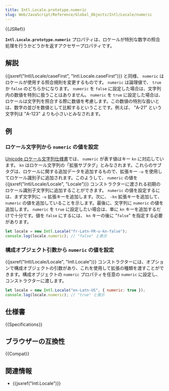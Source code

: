 ```yaml
---
title: Intl.Locale.prototype.numeric
slug: Web/JavaScript/Reference/Global_Objects/Intl/Locale/numeric
---
```


{{JSRef}}

**`Intl.Locale.prototype.numeric`** プロパティは、ロケールが特別な数字の照合処理を行うかどうかを返すアクセサープロパティです。

## 解説

{{jsxref("Intl/Locale/caseFirst", "Intl.Locale.caseFirst")}} と同様、 `numeric` はロケールが使用する照合規則を変更するものです。 `numeric` は論理値で、 `true` か `false` のどちらかになります。 `numeric` を `false` に設定した場合は、文字列内の数値を特別に扱うことはありません。 `numeric` を `true` に設定した場合は、ロケールは文字列を照合する際に数値を考慮します。この数値の特別な扱いとは、数字の並びを数値として比較するということです。例えば、 "A-21" という文字列は "A-123" よりも小さいとみなされます。

## 例

### ロケール文字列から `numeric` の値を設定

[Unicode ロケール文字列仕様書](https://www.unicode.org/reports/tr35/)では、 `numeric` が表す値はキー `kn` に対応しています。 `kn` はロケール文字列の「拡張サブタグ」とみなされます。これらのサブタグは、ロケールに関する追加データを追加するもので、拡張キー `-u` を使用してロケール識別子に追加されます。このようして、 `numeric` の値を {{jsxref("Intl/Locale/Locale", "Locale")}} コンストラクターに渡される初期のロケール識別子文字列に追加することができます。 `numeric` の値を設定するには、まず文字列に `-u` 拡張キーを追加します。次に、 `-kn` 拡張キーを追加して、 `numeric` の値を追加していることを示します。最後に、文字列に `numeric` の値を追加します。 `numeric` を `true` に設定したい場合は、単に `kn` キーを追加するだけで十分です。値を `false` にするには、 `kn` キーの後に "`false`" を指定する必要があります。

```js
let locale = new Intl.Locale("fr-Latn-FR-u-kn-false");
console.log(locale.numeric); // "false" と表示
```

### 構成オブジェクト引数から `numeric` の値を設定

{{jsxref("Intl/Locale/Locale", "Intl.Locale")}} コンストラクターには、オプションで構成オブジェクトの引数があり、これを使用して拡張の種類を渡すことができます。構成オブジェクトの `numeric` プロパティを任意の `numeric` に設定し、コンストラクターに渡します。

```js
let locale = new Intl.Locale("en-Latn-US", { numeric: true });
console.log(locale.numeric); // "true" と表示
```

## 仕様書

{{Specifications}}

## ブラウザーの互換性

{{Compat}}

## 関連情報

- {{jsxref("Intl.Locale")}}
